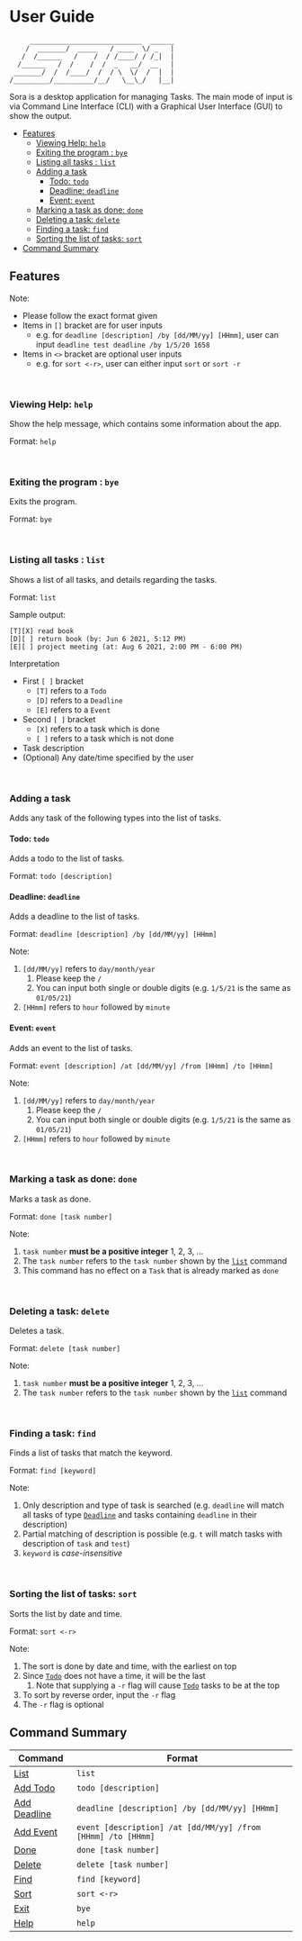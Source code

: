 # User Guide

```
     ____________________________  ______
    /  _______/  _____   / ____  \/ _   |
   /  /______   /    /  / /____/ / /_|  |
  /______   /  /    /  /  _   __/  __   |
 _______/  /  /____/  /  / \  \/  /  |  |
/_________/__________/__/   \__\_/   |__|
```

Sora is a desktop application for managing Tasks. The main mode of input is via Command Line Interface (CLI) with a
Graphical User Interface (GUI) to show the output.

* [Features](#features)
    * [Viewing Help: `help`](#viewing-help-help)
    * [Exiting the program : `bye`](#exiting-the-program--bye)
    * [Listing all tasks : `list`](#listing-all-tasks--list)
    * [Adding a task](#adding-a-task)
        * [Todo: `todo`](#todo-todo)
        * [Deadline: `deadline`](#deadline-deadline)
        * [Event: `event`](#event-event)
    * [Marking a task as done: `done`](#marking-a-task-as-done-done)
    * [Deleting a task: `delete`](#deleting-a-task-delete)
    * [Finding a task: `find`](#finding-a-task-find)
    * [Sorting the list of tasks: `sort`](#sorting-the-list-of-tasks-sort)
* [Command Summary](#command-summary)

## Features

Note:

* Please follow the exact format given
* Items in `[]` bracket are for user inputs
    * e.g. for `deadline [description] /by [dd/MM/yy] [HHmm]`, user can input `deadline test deadline /by 1/5/20 1658`
* Items in `<>` bracket are optional user inputs
    * e.g. for `sort <-r>`, user can either input `sort` or `sort -r`

<br/>

### Viewing Help: `help`

Show the help message, which contains some information about the app.

Format: `help`

<br/>

### Exiting the program : `bye`

Exits the program.

Format: `bye`

<br/>

### Listing all tasks : `list`

Shows a list of all tasks, and details regarding the tasks.

Format: `list`

Sample output:

```
[T][X] read book
[D][ ] return book (by: Jun 6 2021, 5:12 PM)
[E][ ] project meeting (at: Aug 6 2021, 2:00 PM - 6:00 PM)
```

Interpretation

* First `[ ]` bracket
    * `[T]` refers to a `Todo`
    * `[D]` refers to a `Deadline`
    * `[E]` refers to a `Event`
* Second `[ ]` bracket
    * `[X]` refers to a task which is done
    * `[ ]` refers to a task which is not done
* Task description
* (Optional) Any date/time specified by the user

<br/>

### Adding a task

Adds any task of the following types into the list of tasks.

#### Todo: `todo`

Adds a todo to the list of tasks.

Format: `todo [description]`

#### Deadline: `deadline`

Adds a deadline to the list of tasks.

Format: `deadline [description] /by [dd/MM/yy] [HHmm]`

Note:

1. `[dd/MM/yy]` refers to `day/month/year`
    1. Please keep the `/`
    2. You can input both single or double digits (e.g. `1/5/21` is the same as `01/05/21`)
2. `[HHmm]` refers to `hour` followed by `minute`

#### Event: `event`

Adds an event to the list of tasks.

Format: `event [description] /at [dd/MM/yy] /from [HHmm] /to [HHmm]`

Note:

1. `[dd/MM/yy]` refers to `day/month/year`
    1. Please keep the `/`
    2. You can input both single or double digits (e.g. `1/5/21` is the same as `01/05/21`)
2. `[HHmm]` refers to `hour` followed by `minute`

<br/>

### Marking a task as done: `done`

Marks a task as done.

Format: `done [task number]`

Note:

1. `task number` **must be a positive integer** 1, 2, 3, ...
2. The `task number` refers to the `task number` shown by the [`list`](#listing-all-tasks--list) command
3. This command has no effect on a `Task` that is already marked as `done`

<br/>

### Deleting a task: `delete`

Deletes a task.

Format: `delete [task number]`

Note:

1. `task number` **must be a positive integer** 1, 2, 3, ...
2. The `task number` refers to the `task number` shown by the [`list`](#listing-all-tasks--list) command

<br/>

### Finding a task: `find`

Finds a list of tasks that match the keyword.

Format: `find [keyword]`

Note:

1. Only description and type of task is searched (e.g. `deadline` will match all tasks of
   type [`Deadline`](#deadline-deadline) and tasks containing `deadline` in their description)
2. Partial matching of description is possible (e.g. `t` will match tasks with description of `task` and `test`)
3. `keyword` is _case-insensitive_

<br/>

### Sorting the list of tasks: `sort`

Sorts the list by date and time.

Format: `sort <-r>`

Note:

1. The sort is done by date and time, with the earliest on top
2. Since [`Todo`](#todo-todo) does not have a time, it will be the last
    1. Note that supplying a `-r` flag will cause [`Todo`](#todo-todo) tasks to be at the top
3. To sort by reverse order, input the `-r` flag
4. The `-r` flag is optional

## Command Summary

Command | Format
------- | ------
[List](#listing-all-tasks--list) | `list`
[Add Todo](#todo-todo) | `todo [description]`
[Add Deadline](#deadline-deadline) | `deadline [description] /by [dd/MM/yy] [HHmm]`
[Add Event](#event-event) | `event [description] /at [dd/MM/yy] /from [HHmm] /to [HHmm]`
[Done](#marking-a-task-as-done-done) | `done [task number]`
[Delete](#deleting-a-task-delete) | `delete [task number]`
[Find](#finding-a-task-find) | `find [keyword]`
[Sort](#sorting-the-list-of-tasks-sort) | `sort <-r>`
[Exit](#exiting-the-program--bye) | `bye`
[Help](#viewing-help-help) | `help`
